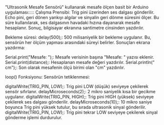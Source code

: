 "Ultrasonik Mesafe Sensörü" kullanarak mesafe ölçen basit bir Arduino uygulaması:::::
Çalışma Prensibi:
Trig pini üzerinden ses dalgası gönderilir.
Echo pini, geri dönen yankıyı algılar ve sinyalin geri dönme süresini ölçer.
Bu süre kullanılarak, ses dalgasının havadaki hızına dayanarak mesafe hesaplanır.
Sonuç, bilgisayar ekranına santimetre cinsinden yazdırılır.

Bekleme süresi:
delay(500);: 500 milisaniyelik bir bekleme uygulanır. Bu, sensörün her ölçüm yapması arasındaki süreyi belirler.
Sonuçları ekrana yazdırma:

Serial.print("Mesafe: ");: Mesafe verisinin başına "Mesafe: " yazısı eklenir.
Serial.print(distance);: Hesaplanan mesafe değeri yazdırılır.
Serial.println(" cm");: Son olarak mesafenin ölçü birimi olan "cm" yazdırılır.

loop() Fonksiyonu:
Sensörün tetiklenmesi:

 digitalWrite(TRIG_PIN, LOW);: Trig pini LOW (düşük) seviyeye çekilerek sensör sıfırlanır.
 delayMicroseconds(2);: 2 mikro saniyelik kısa bir gecikme uygulanır.
 digitalWrite(TRIG_PIN, HIGH);: Trig pini HIGH (yüksek) seviyeye çekilerek ses dalgası gönderilir.
 delayMicroseconds(10);: 10 mikro saniye boyunca Trig pini yüksek tutulur, bu sırada ultrasonik sinyal gönderilir.
 digitalWrite(TRIG_PIN, LOW);: Trig pini tekrar LOW seviyeye çekilerek sinyal gönderme işlemi durdurulur.

